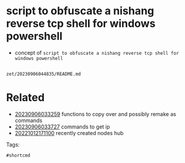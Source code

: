 # script to obfuscate a nishang reverse tcp shell for windows powershell

- concept of `script to obfuscate a nishang reverse tcp shell for windows powershell`

```
```

` zet/20230906044835/README.md `

# Related

- [20230906033259](/zet/20230906033259/README.md) functions to copy over and possibly remake as commands
- [20230906033727](/zet/20230906033727/README.md) commands to get ip
- [20221012171100](/zet/20221012171100/README.md) recently created nodes hub

Tags:

    #shortcmd
